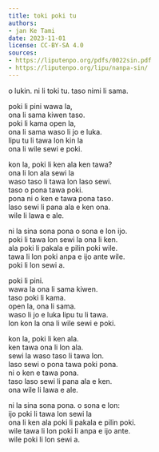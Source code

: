 ```yaml
---
title: toki poki tu
authors:
- jan Ke Tami
date: 2023-11-01
license: CC-BY-SA 4.0
sources:
- https://liputenpo.org/pdfs/0022sin.pdf
- https://liputenpo.org/lipu/nanpa-sin/
---
```


o lukin. ni li toki tu. taso nimi li sama.



poki li pini wawa la,  
ona li sama kiwen taso.  
poki li kama open la,  
ona li sama waso li jo e luka.  
lipu tu li tawa lon kin la  
ona li wile sewi e poki.

kon la, poki li ken ala ken tawa?  
ona li lon ala sewi la  
waso taso li tawa lon laso sewi.  
taso o pona tawa poki.  
pona ni o ken e tawa pona taso.  
laso sewi li pana ala e ken ona.  
wile li lawa e ale.

ni la sina sona pona o sona e lon ijo.  
poki li tawa lon sewi la ona li ken.  
ala poki li pakala e pilin poki wile.  
tawa li lon poki anpa e ijo ante wile.  
poki li lon sewi a.



poki li pini.  
wawa la ona li sama kiwen.  
taso poki li kama.  
open la, ona li sama.  
waso li jo e luka lipu tu li tawa.  
lon kon la ona li wile sewi e poki.

kon la, poki li ken ala.  
ken tawa ona li lon ala.  
sewi la waso taso li tawa lon.  
laso sewi o pona tawa poki pona.  
ni o ken e tawa pona.  
taso laso sewi li pana ala e ken.  
ona wile li lawa e ale.

ni la sina sona pona. o sona e lon:  
ijo poki li tawa lon sewi la  
ona li ken ala poki li pakala e pilin poki.  
wile tawa li lon poki li anpa e ijo ante.  
wile poki li lon sewi a.